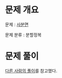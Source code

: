 # 문제 개요

문제 : [사분면](https://www.acmicpc.net/problem/1891)

문제 분류 : 분할정복

# 문제 풀이

[다른 사람의 풀이](https://www.acmicpc.net/board/view/13631)를 참고했다.

